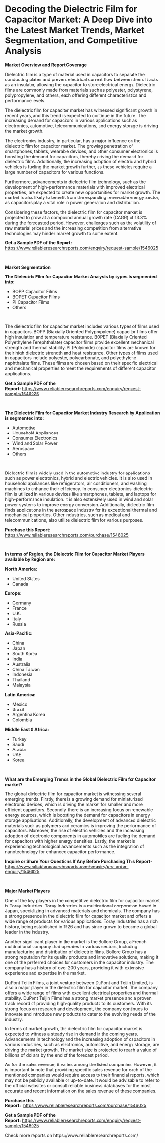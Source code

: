 <p><h1>Decoding the Dielectric Film for Capacitor Market: A Deep Dive into the Latest Market Trends, Market Segmentation, and Competitive Analysis</h1></p><p><strong>Market Overview and Report Coverage</strong></p>
<p><p>Dielectric film is a type of material used in capacitors to separate the conducting plates and prevent electrical current flow between them. It acts as an insulator, allowing the capacitor to store electrical energy. Dielectric films are commonly made from materials such as polyester, polystyrene, polypropylene, and others, each offering different characteristics and performance levels.</p><p>The dielectric film for capacitor market has witnessed significant growth in recent years, and this trend is expected to continue in the future. The increasing demand for capacitors in various applications such as electronics, automotive, telecommunications, and energy storage is driving the market growth.</p><p>The electronics industry, in particular, has a major influence on the dielectric film for capacitor market. The growing penetration of smartphones, tablets, wearable devices, and other consumer electronics is boosting the demand for capacitors, thereby driving the demand for dielectric films. Additionally, the increasing adoption of electric and hybrid vehicles is fueling the market growth further, as these vehicles require a large number of capacitors for various functions.</p><p>Furthermore, advancements in dielectric film technology, such as the development of high-performance materials with improved electrical properties, are expected to create new opportunities for market growth. The market is also likely to benefit from the expanding renewable energy sector, as capacitors play a vital role in power generation and distribution.</p><p>Considering these factors, the dielectric film for capacitor market is projected to grow at a compound annual growth rate (CAGR) of 13.3% during the forecasted period. However, challenges such as the volatility of raw material prices and the increasing competition from alternative technologies may hinder market growth to some extent.</p></p>
<p><strong>Get a Sample PDF of the Report:</strong> <a href="https://www.reliableresearchreports.com/enquiry/request-sample/1546025">https://www.reliableresearchreports.com/enquiry/request-sample/1546025</a></p>
<p>&nbsp;</p>
<p><strong>Market Segmentation</strong></p>
<p><strong>The Dielectric Film for Capacitor Market Analysis by types is segmented into:</strong></p>
<p><ul><li>BOPP Capacitor Films</li><li>BOPET Capacitor Films</li><li>PI Capacitor Films</li><li>Others</li></ul></p>
<p>&nbsp;</p>
<p><p>The dielectric film for capacitor market includes various types of films used in capacitors. BOPP (Biaxially Oriented Polypropylene) capacitor films offer high insulation and temperature resistance. BOPET (Biaxially Oriented Polyethylene Terephthalate) capacitor films provide excellent mechanical strength and thermal stability. PI (Polyimide) capacitor films are known for their high dielectric strength and heat resistance. Other types of films used in capacitors include polyester, polycarbonate, and polyethylene naphthalate films. These films are chosen based on their specific electrical and mechanical properties to meet the requirements of different capacitor applications.</p></p>
<p><strong>Get a Sample PDF of the Report:</strong>&nbsp;<a href="https://www.reliableresearchreports.com/enquiry/request-sample/1546025">https://www.reliableresearchreports.com/enquiry/request-sample/1546025</a></p>
<p>&nbsp;</p>
<p><strong>The Dielectric Film for Capacitor Market Industry Research by Application is segmented into:</strong></p>
<p><ul><li>Automotive</li><li>Household Appliances</li><li>Consumer Electronics</li><li>Wind and Solar Power</li><li>Aerospace</li><li>Others</li></ul></p>
<p>&nbsp;</p>
<p><p>Dielectric film is widely used in the automotive industry for applications such as power electronics, hybrid and electric vehicles. It is also used in household appliances like refrigerators, air conditioners, and washing machines to enhance their efficiency. In consumer electronics, dielectric film is utilized in various devices like smartphones, tablets, and laptops for high-performance insulation. It is also extensively used in wind and solar power systems to improve energy conversion. Additionally, dielectric film finds applications in the aerospace industry for its exceptional thermal and mechanical properties. Other industries, such as medical and telecommunications, also utilize dielectric film for various purposes.</p></p>
<p><strong>Purchase this Report:</strong>&nbsp; <a href="https://www.reliableresearchreports.com/purchase/1546025">https://www.reliableresearchreports.com/purchase/1546025</a></p>
<p>&nbsp;</p>
<p><strong>In terms of Region, the Dielectric Film for Capacitor Market Players available by Region are:</strong></p>
<p>
    <p> <strong> North America: </strong>
        <ul>
            <li>United States</li>
            <li>Canada</li>
        </ul>
        </p> 
    <p> <strong> Europe: </strong>
        <ul>
            <li>Germany</li>
            <li>France</li>
            <li>U.K.</li>
            <li>Italy</li>
            <li>Russia</li>
        </ul>
        </p> 
    <p> <strong> Asia-Pacific: </strong>
        <ul>
            <li>China</li>
            <li>Japan</li>
            <li>South Korea</li>
            <li>India</li>
            <li>Australia</li>
            <li>China Taiwan</li>
            <li>Indonesia</li>
            <li>Thailand</li>
            <li>Malaysia</li>
        </ul>
        </p> 
    <p> <strong> Latin America: </strong>
        <ul>
            <li>Mexico</li>
            <li>Brazil</li>
            <li>Argentina Korea</li>
            <li>Colombia</li>
        </ul>
        </p> 
    <p> <strong> Middle East & Africa: </strong>
        <ul>
            <li>Turkey</li>
            <li>Saudi</li>
            <li>Arabia</li>
            <li>UAE</li>
            <li>Korea</li>
        </ul>
    </p>
    </p>
<p>&nbsp;</p>
<p><strong>What are the Emerging Trends in the Global Dielectric Film for Capacitor market?</strong></p>
<p><p>The global dielectric film for capacitor market is witnessing several emerging trends. Firstly, there is a growing demand for miniaturized electronic devices, which is driving the market for smaller and more efficient capacitors. Secondly, there is an increasing focus on renewable energy sources, which is boosting the demand for capacitors in energy storage applications. Additionally, the development of advanced dielectric materials such as polymers and ceramics is improving the performance of capacitors. Moreover, the rise of electric vehicles and the increasing adoption of electronic components in automobiles are fueling the demand for capacitors with higher energy densities. Lastly, the market is experiencing technological advancements such as the integration of nanotechnology for enhanced capacitor performance.</p></p>
<p><strong>Inquire or Share Your Questions If Any Before Purchasing This Report</strong>- <a href="https://www.reliableresearchreports.com/enquiry/pre-order-enquiry/1546025">https://www.reliableresearchreports.com/enquiry/pre-order-enquiry/1546025</a></p>
<p>&nbsp;</p>
<p><strong>Major Market Players</strong></p>
<p><p>One of the key players in the competitive dielectric film for capacitor market is Toray Industries. Toray Industries is a multinational corporation based in Japan, specializing in advanced materials and chemicals. The company has a strong presence in the dielectric film for capacitor market and offers a wide range of products for various applications. Toray Industries has a rich history, being established in 1926 and has since grown to become a global leader in the industry.</p><p>Another significant player in the market is the Bollore Group, a French multinational company that operates in various sectors, including manufacturing and distribution of dielectric films. Bollore Group has a strong reputation for its quality products and innovative solutions, making it one of the preferred choices for customers in the capacitor industry. The company has a history of over 200 years, providing it with extensive experience and expertise in the market.</p><p>DuPont Teijin Films, a joint venture between DuPont and Teijin Limited, is also a major player in the dielectric film for capacitor market. The company offers a wide range of films with excellent electrical properties and thermal stability. DuPont Teijin Films has a strong market presence and a proven track record of providing high-quality products to its customers. With its strong focus on research and development, the company continues to innovate and introduce new products to cater to the evolving needs of the industry.</p><p>In terms of market growth, the dielectric film for capacitor market is expected to witness a steady rise in demand in the coming years. Advancements in technology and the increasing adoption of capacitors in various industries, such as electronics, automotive, and energy storage, are driving the market growth. The market size is projected to reach a value of billions of dollars by the end of the forecast period.</p><p>As for the sales revenue, it varies among the listed companies. However, it is important to note that providing specific sales revenue for each of the mentioned companies would require access to their financial reports, which may not be publicly available or up-to-date. It would be advisable to refer to the official websites or consult reliable business databases for the most accurate and recent information on the sales revenue of these companies.</p></p>
<p><strong>Purchase this Report:</strong>&nbsp;&nbsp;<a href="https://www.reliableresearchreports.com/purchase/1546025">https://www.reliableresearchreports.com/purchase/1546025</a></p>
<p></p>
<p><strong>Get a Sample PDF of the Report:</strong>&nbsp;<a href="https://www.reliableresearchreports.com/enquiry/request-sample/1546025">https://www.reliableresearchreports.com/enquiry/request-sample/1546025</a></p>
<p>Check more reports on https://www.reliableresearchreports.com/</p>